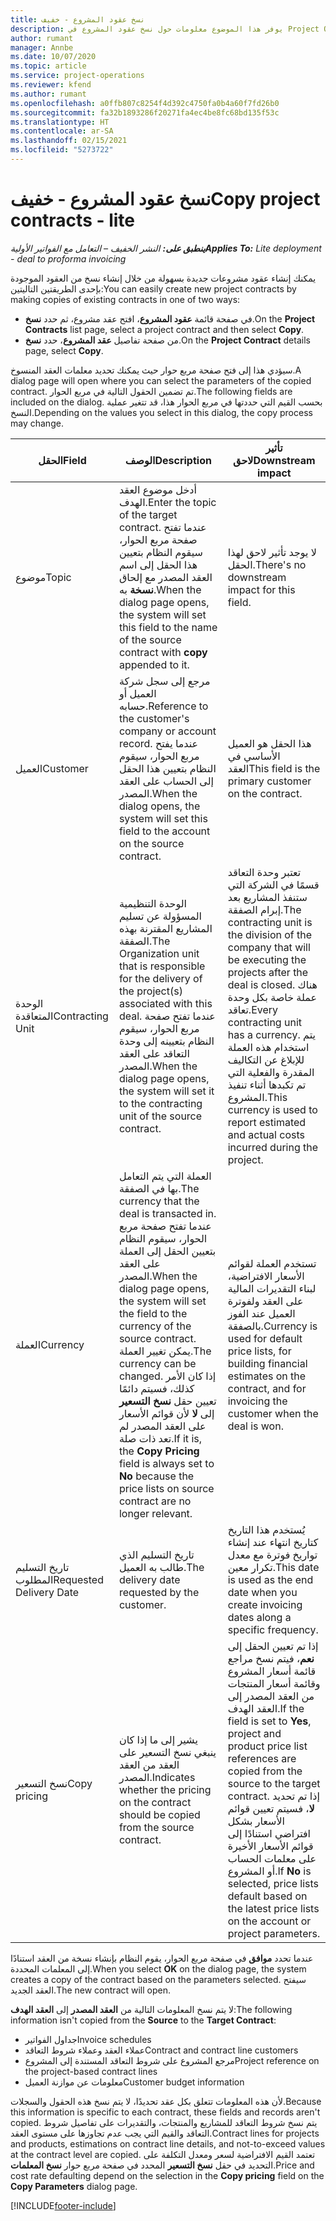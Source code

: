 ```yaml
---
title: نسخ عقود المشروع - خفيف
description: يوفر هذا الموضوع معلومات حول نسخ عقود المشروع في Project Operations.
author: rumant
manager: Annbe
ms.date: 10/07/2020
ms.topic: article
ms.service: project-operations
ms.reviewer: kfend
ms.author: rumant
ms.openlocfilehash: a0ffb807c8254f4d392c4750fa0b4a60f7fd26b0
ms.sourcegitcommit: fa32b1893286f20271fa4ec4be8fc68bd135f53c
ms.translationtype: HT
ms.contentlocale: ar-SA
ms.lasthandoff: 02/15/2021
ms.locfileid: "5273722"
---
```

# <a name="copy-project-contracts---lite"></a><span data-ttu-id="a4116-103">نسخ عقود المشروع - خفيف</span><span class="sxs-lookup"><span data-stu-id="a4116-103">Copy project contracts - lite</span></span>

<span data-ttu-id="a4116-104">_**ينطبق على:** النشر الخفيف – التعامل مع الفواتير الأولية_</span><span class="sxs-lookup"><span data-stu-id="a4116-104">_**Applies To:** Lite deployment - deal to proforma invoicing_</span></span>

<span data-ttu-id="a4116-105">يمكنك إنشاء عقود مشروعات جديدة بسهولة من خلال إنشاء نسخ من العقود الموجودة بإحدى الطريقتين التاليتين:</span><span class="sxs-lookup"><span data-stu-id="a4116-105">You can easily create new project contracts by making copies of existing contracts in one of two ways:</span></span> 

  - <span data-ttu-id="a4116-106">في صفحة قائمة **عقود المشروع**، افتح عقد مشروع، ثم حدد **نسخ**.</span><span class="sxs-lookup"><span data-stu-id="a4116-106">On the **Project Contracts** list page, select a project contract and then select **Copy**.</span></span>
  - <span data-ttu-id="a4116-107">من صفحة تفاصيل **عقد المشروع**، حدد **نسخ**.</span><span class="sxs-lookup"><span data-stu-id="a4116-107">On the **Project Contract** details page, select **Copy**.</span></span>

<span data-ttu-id="a4116-108">سيؤدي هذا إلى فتح صفحة مربع حوار حيث يمكنك تحديد معلمات العقد المنسوخ.</span><span class="sxs-lookup"><span data-stu-id="a4116-108">A dialog page will open where you can select the parameters of the copied contract.</span></span> <span data-ttu-id="a4116-109">تم تضمين الحقول التالية في مربع الحوار.</span><span class="sxs-lookup"><span data-stu-id="a4116-109">The following fields are included on the dialog.</span></span> <span data-ttu-id="a4116-110">بحسب القيم التي حددتها في مربع الحوار هذا، قد تتغير عملية النسخ.</span><span class="sxs-lookup"><span data-stu-id="a4116-110">Depending on the values you select in this dialog, the copy process may change.</span></span>

| <span data-ttu-id="a4116-111">**الحقل**</span><span class="sxs-lookup"><span data-stu-id="a4116-111">**Field**</span></span> | <span data-ttu-id="a4116-112">**الوصف**</span><span class="sxs-lookup"><span data-stu-id="a4116-112">**Description**</span></span> | <span data-ttu-id="a4116-113">**تأثير لاحق**</span><span class="sxs-lookup"><span data-stu-id="a4116-113">**Downstream impact**</span></span> |
| --- | --- | --- |
| <span data-ttu-id="a4116-114">موضوع</span><span class="sxs-lookup"><span data-stu-id="a4116-114">Topic</span></span> | <span data-ttu-id="a4116-115">أدخل موضوع العقد الهدف.</span><span class="sxs-lookup"><span data-stu-id="a4116-115">Enter the topic of the target contract.</span></span> <span data-ttu-id="a4116-116">عندما تفتح صفحة مربع الحوار، سيقوم النظام بتعيين هذا الحقل إلى اسم العقد المصدر مع إلحاق **نسخة** به.</span><span class="sxs-lookup"><span data-stu-id="a4116-116">When the dialog page opens, the system will set this field to the name of the source contract with **copy** appended to it.</span></span> | <span data-ttu-id="a4116-117">لا يوجد تأثير لاحق لهذا الحقل.</span><span class="sxs-lookup"><span data-stu-id="a4116-117">There's no downstream impact for this field.</span></span> |
| <span data-ttu-id="a4116-118">العميل</span><span class="sxs-lookup"><span data-stu-id="a4116-118">Customer</span></span> | <span data-ttu-id="a4116-119">مرجع إلى سجل شركة العميل أو حسابه.</span><span class="sxs-lookup"><span data-stu-id="a4116-119">Reference to the customer's company or account record.</span></span> <span data-ttu-id="a4116-120">عندما يفتح مربع الحوار، سيقوم النظام بتعيين هذا الحقل إلى الحساب على العقد المصدر.</span><span class="sxs-lookup"><span data-stu-id="a4116-120">When the dialog opens, the system will set this field to the account on the source contract.</span></span> | <span data-ttu-id="a4116-121">هذا الحقل هو العميل الأساسي في العقد</span><span class="sxs-lookup"><span data-stu-id="a4116-121">This field is the primary customer on the contract.</span></span> |
| <span data-ttu-id="a4116-122">الوحدة المتعاقدة</span><span class="sxs-lookup"><span data-stu-id="a4116-122">Contracting Unit</span></span> | <span data-ttu-id="a4116-123">الوحدة التنظيمية المسؤولة عن تسليم المشاريع المقترنة بهذه الصفقة.</span><span class="sxs-lookup"><span data-stu-id="a4116-123">The Organization unit that is responsible for the delivery of the project(s) associated with this deal.</span></span> <span data-ttu-id="a4116-124">عندما تفتح صفحة مربع الحوار، سيقوم النظام بتعيينه إلى وحدة التعاقد على العقد المصدر.</span><span class="sxs-lookup"><span data-stu-id="a4116-124">When the dialog page opens, the system will set it to the contracting unit of the source contract.</span></span> | <span data-ttu-id="a4116-125">تعتبر وحدة التعاقد قسمًا في الشركة التي ستنفذ المشاريع بعد إبرام الصفقة.</span><span class="sxs-lookup"><span data-stu-id="a4116-125">The contracting unit is the division of the company that will be executing the projects after the deal is closed.</span></span> <span data-ttu-id="a4116-126">هناك عملة خاصة بكل وحدة تعاقد.</span><span class="sxs-lookup"><span data-stu-id="a4116-126">Every contracting unit has a currency.</span></span> <span data-ttu-id="a4116-127">يتم استخدام هذه العملة للإبلاغ عن التكاليف المقدرة والفعلية التي تم تكبدها أثناء تنفيذ المشروع.</span><span class="sxs-lookup"><span data-stu-id="a4116-127">This currency is used to report estimated and actual costs incurred during the project.</span></span> |
| <span data-ttu-id="a4116-128">‏‏العملة</span><span class="sxs-lookup"><span data-stu-id="a4116-128">Currency</span></span> | <span data-ttu-id="a4116-129">العملة التي يتم التعامل بها في الصفقة.</span><span class="sxs-lookup"><span data-stu-id="a4116-129">The currency that the deal is transacted in.</span></span> <span data-ttu-id="a4116-130">عندما تفتح صفحة مربع الحوار، سيقوم النظام بتعيين الحقل إلى العملة على العقد المصدر.</span><span class="sxs-lookup"><span data-stu-id="a4116-130">When the dialog page opens, the system will set the field to the currency of the source contract.</span></span> <span data-ttu-id="a4116-131">يمكن تغيير العملة.</span><span class="sxs-lookup"><span data-stu-id="a4116-131">The currency can be changed.</span></span> <span data-ttu-id="a4116-132">إذا كان الأمر كذلك، فسيتم دائمًا تعيين حقل **نسخ التسعير** إلى **لا** لأن قوائم الأسعار على العقد المصدر لم تعد ذات صلة.</span><span class="sxs-lookup"><span data-stu-id="a4116-132">If it is, the **Copy Pricing** field is always set to **No** because the price lists on source contract are no longer relevant.</span></span> | <span data-ttu-id="a4116-133">تستخدم العملة لقوائم الأسعار الافتراضية، لبناء التقديرات المالية على العقد ولفوترة العميل عند الفوز بالصفقة.</span><span class="sxs-lookup"><span data-stu-id="a4116-133">Currency is used for default price lists, for building financial estimates on the contract, and for invoicing the customer when the deal is won.</span></span> |
| <span data-ttu-id="a4116-134">تاريخ التسليم المطلوب</span><span class="sxs-lookup"><span data-stu-id="a4116-134">Requested Delivery Date</span></span> | <span data-ttu-id="a4116-135">تاريخ التسليم الذي طالب به العميل.</span><span class="sxs-lookup"><span data-stu-id="a4116-135">The delivery date requested by the customer.</span></span> | <span data-ttu-id="a4116-136">يُستخدم هذا التاريخ كتاريخ انتهاء عند إنشاء تواريخ فوترة مع معدل تكرار معين.</span><span class="sxs-lookup"><span data-stu-id="a4116-136">This date is used as the end date when you create invoicing dates along a specific frequency.</span></span> |
| <span data-ttu-id="a4116-137">نسخ التسعير</span><span class="sxs-lookup"><span data-stu-id="a4116-137">Copy pricing</span></span> | <span data-ttu-id="a4116-138">يشير إلى ما إذا كان ينبغي نسخ التسعير على العقد من العقد المصدر.</span><span class="sxs-lookup"><span data-stu-id="a4116-138">Indicates whether the pricing on the contract should be copied from the source contract.</span></span> | <span data-ttu-id="a4116-139">إذا تم تعيين الحقل إلى **نعم**، فيتم نسخ مراجع قائمة أسعار المشروع وقائمة أسعار المنتجات من العقد المصدر إلى العقد الهدف.</span><span class="sxs-lookup"><span data-stu-id="a4116-139">If the field is set to **Yes**, project and product price list references are copied from the source to the target contract.</span></span> <span data-ttu-id="a4116-140">إذا تم تحديد **لا**، فسيتم تعيين قوائم الأسعار بشكل افتراضي استنادًا إلى قوائم الأسعار الأخيرة على معلمات الحساب أو المشروع.</span><span class="sxs-lookup"><span data-stu-id="a4116-140">If **No** is selected, price lists default based on the latest price lists on the account or project parameters.</span></span> |

<span data-ttu-id="a4116-141">عندما تحدد **موافق** في صفحة مربع الحوار، يقوم النظام بإنشاء نسخة من العقد استنادًا إلى المعلمات المحددة.</span><span class="sxs-lookup"><span data-stu-id="a4116-141">When you select **OK** on the dialog page, the system creates a copy of the contract based on the parameters selected.</span></span> <span data-ttu-id="a4116-142">سيفتح العقد الجديد.</span><span class="sxs-lookup"><span data-stu-id="a4116-142">The new contract will open.</span></span>

<span data-ttu-id="a4116-143">لا يتم نسخ المعلومات التالية من **العقد المصدر** إلى **العقد الهدف**:</span><span class="sxs-lookup"><span data-stu-id="a4116-143">The following information isn't copied from the **Source** to the **Target Contract**:</span></span>

  - <span data-ttu-id="a4116-144">جداول الفواتير</span><span class="sxs-lookup"><span data-stu-id="a4116-144">Invoice schedules</span></span>
  - <span data-ttu-id="a4116-145">عملاء العقد وعملاء شروط التعاقد</span><span class="sxs-lookup"><span data-stu-id="a4116-145">Contract and contract line customers</span></span>
  - <span data-ttu-id="a4116-146">مرجع المشروع على شروط التعاقد المستندة إلى المشروع</span><span class="sxs-lookup"><span data-stu-id="a4116-146">Project reference on the project-based contract lines</span></span>
  - <span data-ttu-id="a4116-147">معلومات عن موازنة العميل</span><span class="sxs-lookup"><span data-stu-id="a4116-147">Customer budget information</span></span>

<span data-ttu-id="a4116-148">لأن هذه المعلومات تتعلق بكل عقد تحديدًا، لا يتم نسخ هذه الحقول والسجلات.</span><span class="sxs-lookup"><span data-stu-id="a4116-148">Because this information is specific to each contract, these fields and records aren't copied.</span></span> <span data-ttu-id="a4116-149">يتم نسخ شروط التعاقد للمشاريع والمنتجات، والتقديرات على تفاصيل شروط التعاقد والقيم التي يجب عدم تجاوزها على مستوى العقد.</span><span class="sxs-lookup"><span data-stu-id="a4116-149">Contract lines for projects and products, estimations on contract line details, and not-to-exceed values at the contract level are copied.</span></span> <span data-ttu-id="a4116-150">تعتمد القيم الافتراضية لسعر ومعدل التكلفة على التحديد في حقل **نسخ التسعير** المحدد في صفحة مربع حوار **نسخ المعلمات**.</span><span class="sxs-lookup"><span data-stu-id="a4116-150">Price and cost rate defaulting depend on the selection in the **Copy pricing** field on the **Copy Parameters** dialog page.</span></span>


[!INCLUDE[footer-include](../../includes/footer-banner.md)]